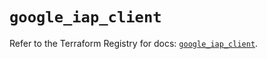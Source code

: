 # `google_iap_client`

Refer to the Terraform Registry for docs: [`google_iap_client`](https://registry.terraform.io/providers/hashicorp/google-beta/6.14.0/docs/resources/google_iap_client).

